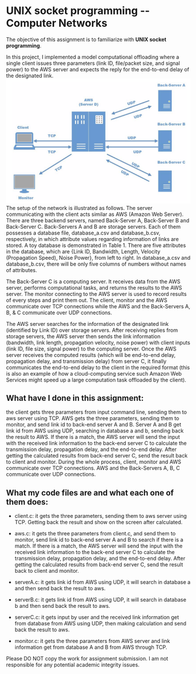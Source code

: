 # UNIX socket programming -- Computer Networks

The objective of this assignment is to familiarize with **UNIX socket programming**.

In this project, I implemented a model computational offloading where a single client issues three parameters (link ID, file/packet size, and signal power) to the AWS server and expects the reply for the end-to-end delay of the designated link.
![Illustration of the network.png](https://github.com/zhuoyiny/Socket-Programming/blob/master/Illustrationofthenetwork.png)
The setup of the network is illustrated as follows. The server communicating with the client acts similar as AWS (Amazon Web Server). There are three backend servers, named Back-Server A, Back-Server B and Back-Server C. Back-Servers A and B are storage servers. Each of them possesses a database file, database_a.csv and database_b.csv, respectively, in which attribute values regarding information of links are stored. A toy database is demonstrated in Table 1. There are five attributes in the database, which are {Link ID, Bandwidth, Length, Velocity (Propagation Speed), Noise Power}, from left to right. In database_a.csv and database_b.csv, there will be only five columns of numbers without names of attributes.

The Back-Server C is a computing server. It receives data from the AWS server, performs computational tasks, and returns the results to the AWS server. The monitor connecting to the AWS server is used to record results of every steps and print them out. The client, monitor and the AWS communicate over TCP connections while the AWS and the Back-Servers A, B, & C communicate over UDP connections.

The AWS server searches for the information of the designated link (identified by Link ID) over storage servers. After receiving replies from storage servers, the AWS server then sends the link information (bandwidth, link length, propagation velocity, noise power) with client inputs (link ID, file size, signal power) to the computing server. Once the AWS server receives the computed results (which will be end-to-end delay, propagation delay, and transmission delay) from server C, it finally communicates the end-to-end delay to the client in the required format (this is also an example of how a cloud-computing service such Amazon Web Services might speed up a large computation task offloaded by the client).


## What have I done in this assignment:

the client gets three parameters from input command line, sending them to aws server using TCP. AWS gets the three parameters, sending them to monitor, and send link id to back-end server A and B. Server A and B get link id from AWS using UDP, searching in database a and b, sending back the result to AWS. If there is a match, the AWS server will send the input with the received link information to the back-end server C to calculate the transmission delay, propagation delay, and the end-to-end delay. After getting the calculated results from back-end server C, send the result back to client and monitor. During the whole process, client, monitor and AWS communicate over TCP connections. AWS and the Back-Servers A, B, C communicate over UDP connections.

## What my code files are and what each one of them does:

- client.c: it gets the three parameters, sending them to aws server using TCP. Getting back the result and show on the screen after calculated.

- aws.c: it gets the three parameters from client.c, and send them to monitor, send link id to back-end server A and B to search if there is a match. If there is a match, the AWS server will send the input with the received link information to the back-end server C to calculate the transmission delay, propagation delay, and the end-to-end delay. After getting the calculated results from back-end server C, send the result back to client and monitor.

- serverA.c: it gets link id from AWS using UDP, it will search in database a and then send back the result to aws.

- serverB.c: it gets link id from AWS using UDP, it will search in database b and then send back the result to aws.

- serverC.c: it gets input by user and the received link information get from database from AWS using UDP, then making calculation and send back the result to aws.

- monitor.c: it gets the three parameters from AWS server and link information get from database A and B from AWS through TCP.

Please DO NOT copy the work for assignment submission. I am not responsible for any potential academic integrity issues.

